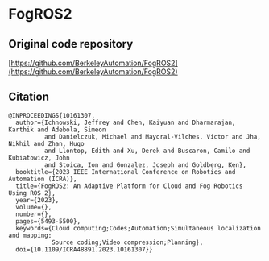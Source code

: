 # FogROS2

## Original code repository
[https://github.com/BerkeleyAutomation/FogROS2](https://github.com/BerkeleyAutomation/FogROS2)

## Citation
```
@INPROCEEDINGS{10161307,
  author={Ichnowski, Jeffrey and Chen, Kaiyuan and Dharmarajan, Karthik and Adebola, Simeon
          and Danielczuk, Michael and Mayoral-Vilches, Víctor and Jha, Nikhil and Zhan, Hugo
          and Llontop, Edith and Xu, Derek and Buscaron, Camilo and Kubiatowicz, John
          and Stoica, Ion and Gonzalez, Joseph and Goldberg, Ken},
  booktitle={2023 IEEE International Conference on Robotics and Automation (ICRA)}, 
  title={FogROS2: An Adaptive Platform for Cloud and Fog Robotics Using ROS 2}, 
  year={2023},
  volume={},
  number={},
  pages={5493-5500},
  keywords={Cloud computing;Codes;Automation;Simultaneous localization and mapping;
            Source coding;Video compression;Planning},
  doi={10.1109/ICRA48891.2023.10161307}}
```
